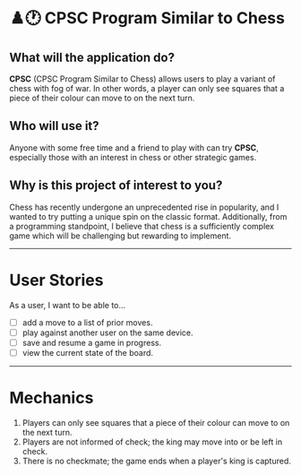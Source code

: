 # :chess_pawn::clock1: CPSC Program Similar to Chess

## What will the application do?

**CPSC** (CPSC Program Similar to Chess) allows users to play a variant of chess with fog of war.
In other words, a player can only see squares that a piece of their colour can move to on the next turn.

## Who will use it?

Anyone with some free time and a friend to play with can try **CPSC**, especially those with an interest in chess or
other strategic games.

## Why is this project of interest to you?

Chess has recently undergone an unprecedented rise in popularity, and I wanted to try putting a unique spin on the
classic format. Additionally, from a programming standpoint, I believe that chess is a sufficiently complex game which
will be challenging but rewarding to implement.

---

# User Stories

As a user, I want to be able to...

- [ ] add a move to a list of prior moves.
- [ ] play against another user on the same device.
- [ ] save and resume a game in progress.
- [ ] view the current state of the board.

---

# Mechanics

1. Players can only see squares that a piece of their colour can move to on the next turn.
2. Players are not informed of check; the king may move into or be left in check.
3. There is no checkmate; the game ends when a player's king is captured.